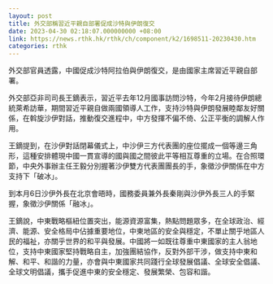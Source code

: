 ```yaml
---
layout: post
title: 外交部稱習近平親自部署促成沙特與伊朗復交
date: 2023-04-30 02:18:07.000000000 +08:00
link: https://news.rthk.hk/rthk/ch/component/k2/1698511-20230430.htm
categories: rthk
---
```


外交部官員透露，中國促成沙特阿拉伯與伊朗復交，是由國家主席習近平親自部署。

外交部亞非司司長王鏑表示，習近平去年12月國事訪問沙特，今年2月接待伊朗總統萊希訪華，期間習近平親自做兩國領導人工作，支持沙特與伊朗發展睦鄰友好關係，在斡旋沙伊對話，推動復交進程中，中方發揮不偏不倚、公正平衡的調解人作用。

王鏑提到，在沙伊對話閉幕儀式上，中沙伊三方代表團的座位擺成一個等邊三角形，這種安排體現中國一貫宣導的國與國之間彼此平等相互尊重的立場。在合照環節，中央外事辦主任王毅分別握著沙伊雙方代表團團長的手，象徵沙伊關係在中方支持下「破冰」。

到本月6日沙伊外長在北京會晤時，國務委員兼外長秦剛與沙伊外長三人的手緊握，象徵沙伊關係「融冰」。

王鏑說，中東戰略樞紐位置突出，能源資源富集，熱點問題眾多，在全球政治、經濟、能源、安全格局中佔據重要地位，中東地區的安全與穩定，不單止關乎地區人民的福祉，亦關乎世界的和平與發展。中國將一如既往尊重中東國家的主人翁地位，支持中東國家堅持戰略自主，加強團結協作，反對外部干涉，做支持中東和解、和平、和諧的力量，亦會與中東國家共同踐行全球發展倡議、全球安全倡議、全球文明倡議，攜手促進中東的安全穩定、發展繁榮、包容和諧。
